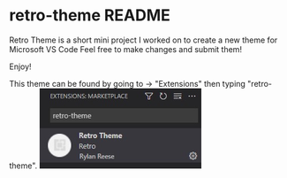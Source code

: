 # retro-theme README

Retro Theme is a short mini project I worked on to create a new theme for Microsoft VS Code
Feel free to make changes and submit them!

Enjoy!

This theme can be found by going to -> "Extensions" then typing "retro-theme".
<img src=".vscode\Assets\retroThemeExtension.jpg">
